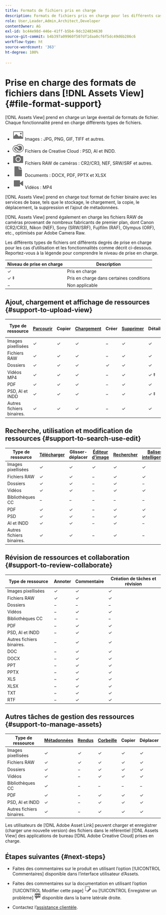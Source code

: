 ```yaml
---
title: Formats de fichiers pris en charge
description: Formats de fichiers pris en charge pour les différents cas d’utilisation d’ [!DNL Assets View]
role: User,Leader,Admin,Architect,Developer
contentOwner: AG
exl-id: bc44e98d-446e-41ff-b5b4-9dc324834630
source-git-commit: b4b397a09960f507df1daa0cf6f5dc49d6b286c6
workflow-type: ht
source-wordcount: '363'
ht-degree: 100%

---
```


# Prise en charge des formats de fichiers dans [!DNL Assets View] {#file-format-support}

[!DNL Assets View] prend en charge un large éventail de formats de fichier. Chaque fonctionnalité prend en charge différents types de fichiers.

* ![icône de type de fichier image](assets/image-icon.svg) Images : JPG, PNG, GIF, TIFF et autres.
* ![icône creative cloudtype](assets/creative-cloud-files.svg) Fichiers de Creative Cloud : PSD, AI et INDD.
* ![icône de type appareil photo](assets/camera-icon.svg) Fichiers RAW de caméras : CR2/CR3, NEF, SRW/SRF et autres.
* ![Icône de type de fichier document](assets/document-icon.svg) Documents : DOCX, PDF, PPTX et XLSX
* ![Icône de type de fichier vidéo](assets/video-icon.svg) Vidéos : MP4

[!DNL Assets View] prend en charge tout format de fichier binaire avec les services de base, tels que le stockage, le chargement, la copie, le déplacement, la suppression et l’ajout de métadonnées.

[!DNL Assets View] prend également en charge les fichiers RAW de caméras provenant de nombreux fabricants de premier plan, dont Canon (CR2/CR3), Nikon (NEF), Sony (SRW/SRF), Fujifilm (RAF), Olympus (ORF), etc., optimisés par Adobe Camera Raw.

Les différents types de fichiers ont différents degrés de prise en charge pour les cas d’utilisation et les fonctionnalités comme décrit ci-dessous. Reportez-vous à la légende pour comprendre le niveau de prise en charge.

| Niveau de prise en charge | Description |
|-------------------|-------------------------|
| ✓ | Pris en charge |
| ✓ ‡ | Pris en charge dans certaines conditions |
| − | Non applicable |

## Ajout, chargement et affichage de ressources {#support-to-upload-view}

<!-- TBD: For AEM, AI files require the PDF option to be selected when saving the AI file.
-->

| Type de ressource | [Parcourir](/help/assets/navigate-view.md) | Copier | [Chargement](/help/assets/add-delete.md) | Créer | [Supprimer](/help/assets/add-delete.md#delete-assets) | Détails | Zoom sur l’image | [Récemment consultés](/help/assets/navigate-view.md) |
|-------------------|----------|----------|----------|----------|----------|-------------------|------------|-----------------|
| Images pixellisées | ✓ | ✓ | ✓ | − | ✓ | ✓ | ✓ | ✓ |
| Fichiers RAW | ✓ | ✓ | ✓ | − | ✓ | ✓ | ✓ | ✓ |
| Dossiers | ✓ | ✓ | ✓ | ✓ | ✓ | ✓ | − | − |
| Vidéos MP4 | ✓ | ✓ | ✓ | − | ✓ | ✓ ‡ | − | ✓ |
| PDF | ✓ | ✓ | ✓ | − | ✓ | ✓ | − | ✓ |
| PSD, AI et INDD | ✓ | ✓ | ✓ | − | ✓ | ✓ ‡ | − | ✓ |
| Autres fichiers binaires. | ✓ | ✓ | ✓ | − | ✓ | ✓ | − | ✓ |

<!-- Hiding CC Libraries (considered beta) as per PM feedback.
| CC Libraries  | &#10003; | &minus;  | &#10003; | &#10003; | &#10003; | &#10003; | &minus;    | &minus;         |
-->

## Recherche, utilisation et modification de ressources {#support-to-search-use-edit}

| Type de ressource | [Télécharger](/help/assets/manage-organize.md#download) | Glisser-déplacer | [Éditeur d’image](/help/assets/edit-images.md) | [Rechercher](/help/assets/search.md) | [Balises intelligentes](/help/assets/metadata.md#tags) | [Renommer](/help/assets/manage-organize.md) | [Versions](/help/assets/manage-organize.md#versions-of-assets) |
|---------------|----------|---------------|--------------|----------|------------|----------|----------|
| Images pixellisées | ✓ | ✓ | ✓ | ✓ | ✓ | ✓ | ✓ |
| Fichiers RAW | ✓ | ✓ | − | ✓ | ✓ | ✓ | ✓ | ✓ |
| Dossiers | ✓ | ✓ | − | ✓ | − | ✓ | ✓ |
| Vidéos | ✓ | ✓ | − | ✓ | ✓ | ✓ | ✓ |
| Bibliothèques CC | − | − | − | − | − | ✓ | ✓ |
| PDF | ✓ | ✓ | − | ✓ | ✓ | ✓ | ✓ |
| PSD | ✓ | ✓ | − | ✓ | ✓ | ✓ | ✓ |
| AI et INDD | ✓ | ✓ | − | ✓ | − | ✓ | ✓ |
| Autres fichiers binaires. | ✓ | ✓ | − | ✓ | − | ✓ | ✓ |


## Révision de ressources et collaboration {#support-to-review-collaborate}

| Type de ressource | Annoter | Commentaire | Création de tâches et révision |
|---------------|----------|----------|-------------------------|
| Images pixellisées | ✓ | ✓ | ✓ |
| Fichiers RAW | ✓ | ✓ | ✓ |
| Dossiers | − | − | − |
| Vidéos | − | ✓ | ✓ |
| Bibliothèques CC | − | − | − |
| PDF | − | ✓ | ✓ |
| PSD, AI et INDD | − | ✓ | ✓ |
| Autres fichiers binaires. | − | ✓ | ✓ |
| DOC | − | ✓ | ✓ |
| DOCX | − | ✓ | ✓ |
| PPT | − | ✓ | ✓ |
| PPTX | − | ✓ | ✓ |
| XLS | − | ✓ | ✓ |
| XLSX | − | ✓ | ✓ |
| TXT | − | ✓ | ✓ |
| RTF | − | ✓ | ✓ |

## Autres tâches de gestion des ressources {#support-to-manage-assets}

| Type de ressource | [Métadonnées](/help/assets/metadata.md) | [Rendus](/help/assets/add-delete.md#renditions) | [Corbeille](/help/assets/add-delete.md#delete-assets) | Copier | Déplacer |
|---------------|-------------------|------------|----------|----------|----------|
| Images pixellisées | ✓ | ✓ | ✓ | ✓ | ✓ |
| Fichiers RAW | ✓ | ✓ | ✓ | ✓ | ✓ |
| Dossiers | ✓ | − | ✓ | ✓ | ✓ |
| Vidéos | ✓ | − | ✓ | ✓ | ✓ |
| Bibliothèques CC | ✓ | − | − | − | − |
| PDF | ✓ | − | ✓ | ✓ | ✓ |
| PSD, AI et INDD | ✓ | − | ✓ | ✓ | ✓ |
| Autres fichiers binaires. | ✓ | − | ✓ | ✓ | ✓ |

Les utilisateurs de [!DNL Adobe Asset Link] peuvent charger et enregistrer (charger une nouvelle version) des fichiers dans le référentiel [!DNL Assets View] des applications de bureau [!DNL Adobe Creative Cloud] prises en charge.

<!-- TBD: Saving the template table separately for later use.
| Asset type    | Features |
|---------------|----------|
| Raster images |          |
| Folders       |          |
| Videos        |          |
| CC Libraries  |          |
| PDF files     |          |
| PSD           |          |
| AI            |          |
| INDD          |          |

>[!MORELIKETHIS]
>
>* []()
-->

## Étapes suivantes {#next-steps}

* Faites des commentaires sur le produit en utilisant l’option [!UICONTROL Commentaires] disponible dans l’interface utilisateur d’Assets.

* Faites des commentaires sur la documentation en utilisant l’option [!UICONTROL Modifier cette page] ![modifier la page](assets/do-not-localize/edit-page.png) ou [!UICONTROL Enregistrer un problème] ![créer un problème GitHub](assets/do-not-localize/github-issue.png) disponible dans la barre latérale droite.

* Contactez l’[assistance clientèle](https://experienceleague.adobe.com/?support-solution=General&amp;lang=fr#support).
